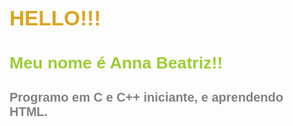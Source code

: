 <!DOCTYPE html>
<html lang="pt-br">
<head>
    <meta charset="UTF-8">
    <title>Página de Anna Beatriz</title>
    <style>
        h1 {
            font-family: Arial;
            font-size: 25pt;
            color: goldenrod;
        }
        h2 {
            font-family: Arial;
            font-size: 20pt;
            color: yellowgreen;
        }
        h3 {
            font-family: Arial;
            font-size: 15pt;
            color: gray;
        }
    </style>
</head>
<body>
    <h1>HELLO!!!</h1>
    <h2>Meu nome é Anna Beatriz!!</h2>
    <h3>Programo em C e C++ iniciante, e aprendendo HTML.</h3>
</body>
</html>
